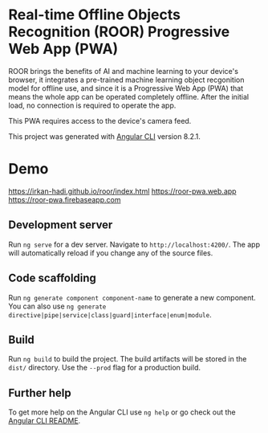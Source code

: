 # Real-time Offline Objects Recognition (ROOR) Progressive Web App (PWA)

ROOR brings the benefits of AI and machine learning to your device's browser, it integrates a pre-trained machine learning object recgonition model for offline use, and since it is a Progressive Web App (PWA) that means the whole app can be operated completely offline. After the initial load, no connection is required to operate the app.

This PWA requires access to the device's camera feed.

This project was generated with [Angular CLI](https://github.com/angular/angular-cli) version 8.2.1.

# Demo

https://irkan-hadi.github.io/roor/index.html
https://roor-pwa.web.app
https://roor-pwa.firebaseapp.com


## Development server

Run `ng serve` for a dev server. Navigate to `http://localhost:4200/`. The app will automatically reload if you change any of the source files.

## Code scaffolding

Run `ng generate component component-name` to generate a new component. You can also use `ng generate directive|pipe|service|class|guard|interface|enum|module`.

## Build

Run `ng build` to build the project. The build artifacts will be stored in the `dist/` directory. Use the `--prod` flag for a production build.


## Further help

To get more help on the Angular CLI use `ng help` or go check out the [Angular CLI README](https://github.com/angular/angular-cli/blob/master/README.md).
